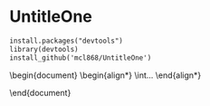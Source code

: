# UntitleOne

```markdown
install.packages("devtools")
library(devtools)
install_github('mcl868/UntitleOne')
```


\begin{document}
\begin{align*}
\int...
\end{align*}

\end{document}
